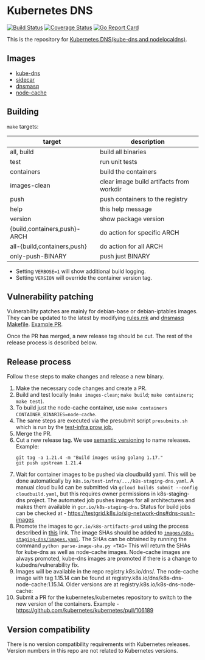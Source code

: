 # Kubernetes DNS

[![Build Status](https://travis-ci.org/kubernetes/dns.svg?branch=master)](https://travis-ci.org/kubernetes/dns)
[![Coverage Status](https://coveralls.io/repos/github/kubernetes/dns/badge.svg?branch=master)](https://coveralls.io/github/kubernetes/dns?branch=master)
[![Go Report Card](https://goreportcard.com/badge/github.com/kubernetes/dns)](https://goreportcard.com/report/github.com/kubernetes/dns)

This is the repository for [Kubernetes DNS(kube-dns and nodelocaldns)](https://kubernetes.io/docs/tasks/access-application-cluster/configure-dns-cluster/).

## Images

* [kube-dns](https://kubernetes.io/docs/tasks/access-application-cluster/configure-dns-cluster/)
* [sidecar](docs/sidecar/README.md)
* [dnsmasq](images/dnsmasq)
* [node-cache](https://kubernetes.io/docs/tasks/administer-cluster/nodelocaldns/)

## Building

`make` targets:

| target | description |
| ---- | ---- |
|all, build   | build all binaries |
|test         | run unit tests |
|containers   | build the containers |
|images-clean | clear image build artifacts from workdir |
|push         | push containers to the registry |
|help         | this help message |
|version      | show package version |
|{build,containers,push}-ARCH | do action for specific ARCH |
|all-{build,containers,push}  | do action for all ARCH |
|only-push-BINARY             | push just BINARY |

* Setting `VERBOSE=1` will show additional build logging.
* Setting `VERSION` will override the container version tag.

## Vulnerability patching

Vulnerability patches are mainly for debian-base or debian-iptables images. They can be updated to the latest by modifying [rules.mk](https://github.com/kubernetes/dns/blob/master/rules.mk#L32-L33) and [dnsmasq Makefile](https://github.com/kubernetes/dns/blob/f44ede5f559a9a29fa23b438e6ce0cb70934d834/images/dnsmasq/Makefile#L30-L32).
[Example PR](https://github.com/kubernetes/dns/pull/475).

Once the PR has merged, a new release tag should be cut. The rest of the release process is described below.

## Release process
Follow these steps to make changes and release a new binary.

1. Make the necessary code changes and create a PR.
2. Build and test locally (`make images-clean`; `make build`; `make containers`; `make test`). 
3. To build just the node-cache container, use `make containers CONTAINER_BINARIES=node-cache`.
4. The same steps are executed via the presubmit script `presubmits.sh` which is run by the [test-infra prow job.](https://github.com/kubernetes/test-infra/blob/88cd2798f36010e071a30c9827f90e647b59fc65/config/jobs/kubernetes/sig-network/sig-network-misc.yaml#L182)
5. Merge the PR.
6. Cut a new release tag. We use [semantic versioning](http://semver.org) to
   name releases.
   Example:
   ```
   git tag -a 1.21.4 -m "Build images using golang 1.17."
   git push upstream 1.21.4
   ```
4. Wait for container images to be pushed via cloudbuild yaml. This will be done automatically by
   `k8s.io/test-infra/.../k8s-staging-dns.yaml`. A manual cloud build can be submitted via
   `gcloud builds submit --config cloudbuild.yaml`, but this requires owner permissions in k8s-staging-dns project.
   The automated job pushes images for all architectures and makes them available in `gcr.io/k8s-staging-dns`.
   Status for build jobs can be checked at - https://testgrid.k8s.io/sig-network-dns#dns-push-images
5. Promote the images to `gcr.io/k8s-artifacts-prod` using the process described
   in [this](https://github.com/kubernetes/k8s.io/tree/main/k8s.gcr.io#image-promoter) link.
   The image SHAs should be added to [`images/k8s-staging-dns/images.yaml`](https://github.com/kubernetes/k8s.io/blob/main/k8s.gcr.io/images/k8s-staging-dns/images.yaml).
   The SHAs can be obtained by running the command `python parse-image-sha.py <TAG>`
   This will return the SHAs for kube-dns as well as node-cache images. Node-cache images are always promoted, kube-dns images are promoted if there is a change to kubedns/vulnerability fix.
6. Images will be available in the repo registry.k8s.io/dns/. The node-cache image with tag 1.15.14 can be found at registry.k8s.io/dns/k8s-dns-node-cache:1.15.14. Older versions are at registry.k8s.io/k8s-dns-node-cache:<TAG>
7. Submit a PR for the kubernetes/kubernetes repository to switch to the new
   version of the containers. Example - https://github.com/kubernetes/kubernetes/pull/106189
   
## Version compatibility

There is no version compatibility requirements with Kubernetes releases. Version numbers in this repo are not related to Kubernetes versions.
